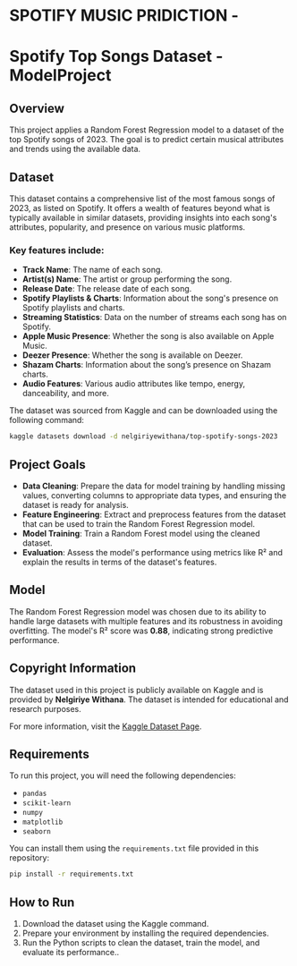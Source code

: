 # SPOTIFY MUSIC PRIDICTION -
# Spotify Top Songs Dataset - ModelProject

## Overview

This project applies a Random Forest Regression model to a dataset of the top Spotify songs of 2023. The goal is to predict certain musical attributes and trends using the available data.

## Dataset

This dataset contains a comprehensive list of the most famous songs of 2023, as listed on Spotify. It offers a wealth of features beyond what is typically available in similar datasets, providing insights into each song's attributes, popularity, and presence on various music platforms.

### Key features include:
- **Track Name**: The name of each song.
- **Artist(s) Name**: The artist or group performing the song.
- **Release Date**: The release date of each song.
- **Spotify Playlists & Charts**: Information about the song's presence on Spotify playlists and charts.
- **Streaming Statistics**: Data on the number of streams each song has on Spotify.
- **Apple Music Presence**: Whether the song is also available on Apple Music.
- **Deezer Presence**: Whether the song is available on Deezer.
- **Shazam Charts**: Information about the song’s presence on Shazam charts.
- **Audio Features**: Various audio attributes like tempo, energy, danceability, and more.

The dataset was sourced from Kaggle and can be downloaded using the following command:

```bash
kaggle datasets download -d nelgiriyewithana/top-spotify-songs-2023
```

## Project Goals

- **Data Cleaning**: Prepare the data for model training by handling missing values, converting columns to appropriate data types, and ensuring the dataset is ready for analysis.
- **Feature Engineering**: Extract and preprocess features from the dataset that can be used to train the Random Forest Regression model.
- **Model Training**: Train a Random Forest model using the cleaned dataset.
- **Evaluation**: Assess the model's performance using metrics like R² and explain the results in terms of the dataset's features.

## Model

The Random Forest Regression model was chosen due to its ability to handle large datasets with multiple features and its robustness in avoiding overfitting. The model's R² score was **0.88**, indicating strong predictive performance.

## Copyright Information

The dataset used in this project is publicly available on Kaggle and is provided by **Nelgiriye Withana**. The dataset is intended for educational and research purposes.

For more information, visit the [Kaggle Dataset Page](https://www.kaggle.com/nelgiriyewithana/top-spotify-songs-2023).

## Requirements

To run this project, you will need the following dependencies:

- `pandas`
- `scikit-learn`
- `numpy`
- `matplotlib`
- `seaborn`

You can install them using the `requirements.txt` file provided in this repository:

```bash
pip install -r requirements.txt
```

## How to Run

1. Download the dataset using the Kaggle command.
2. Prepare your environment by installing the required dependencies.
3. Run the Python scripts to clean the dataset, train the model, and evaluate its performance..

